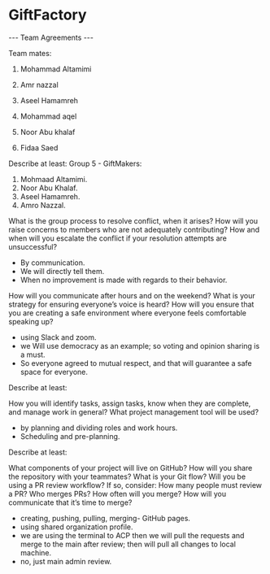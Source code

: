 # GiftFactory

--- Team Agreements ---

Team mates:

1. Mohammad Altamimi 

2. Amr nazzal

3. Aseel Hamamreh

4. Mohammad aqel

5. Noor Abu khalaf

6. Fidaa Saed 



Describe at least:
  Group 5 - GiftMakers:
  1. Mohmaad Altamimi.
  2. Noor Abu Khalaf.
  3. Aseel Hamamreh.
  4. Amro Nazzal.


What is the group process to resolve conflict, when it arises?
How will you raise concerns to members who are not adequately contributing?
How and when will you escalate the conflict if your resolution attempts are unsuccessful?

- By communication.
- We will directly tell them.
- When no improvement is made with regards to their behavior.



How will you communicate after hours and on the weekend?
What is your strategy for ensuring everyone’s voice is heard?
How will you ensure that you are creating a safe environment where everyone feels comfortable speaking up?

- using Slack and zoom.
- we Will use democracy as an example; so voting and opinion sharing is a must.
- So everyone agreed to mutual respect, and that will guarantee a safe space for everyone.


Describe at least:

How you will identify tasks, assign tasks, know when they are complete, and manage work in general?
What project management tool will be used?


- by planning and dividing roles and work hours.
- Scheduling and pre-planning.



Describe at least:

What components of your project will live on GitHub?
How will you share the repository with your teammates?
What is your Git flow?
Will you be using a PR review workflow? If so, consider:
How many people must review a PR?
Who merges PRs?
How often will you merge?
How will you communicate that it’s time to merge?


- creating, pushing, pulling, merging- GitHub pages.
- using shared organization profile.
- we are using the terminal to ACP then we will pull the requests and merge to the main after review; then will pull all changes to local machine.
- no, just main admin review.
